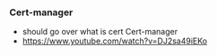 ### Cert-manager
- should go over what is cert Cert-manager
- https://www.youtube.com/watch?v=DJ2sa49iEKo
